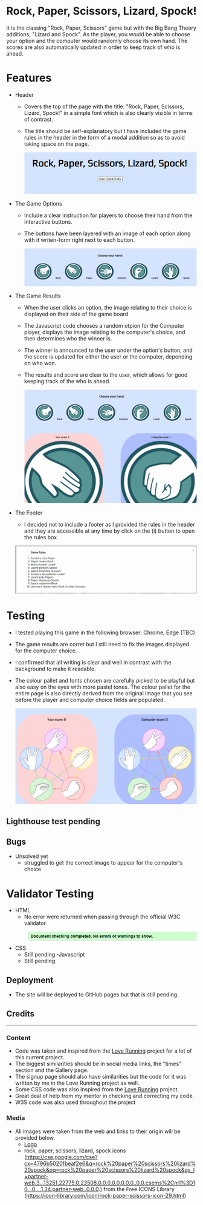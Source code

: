 # Rock, Paper, Scissors, Lizard, Spock!

It is the classing "Rock, Paper, Scissors" game but with the Big Bang Theory additions, "Lizard and Spock". As the player, you would be able to choose your option and the computer would randomly choose its own hand. The scores are also automatically updated in order to keep track of who is ahead.

# Features

- Header
    - Covers the top of the page with the title: "Rock, Paper, Scissors, Lizard, Spock!" in a simple font which is also clearly visible in terms of contrast.
    - The title should be self-explanatory but I have included the game rules in the header in the form of a modal addition so as to avoid taking space on the page.

        ![header](assets/images/header.PNG)

- The Game Options
    - Include a clear instruction for players to choose their hand from the interactive buttons.
    - The buttons have been layered with an image of each option along with it writen-form right next to each button.

        ![game_Options](assets/images/game-options.PNG)

- The Game Results
    - When the user clicks an option, the image relating to their choice is displayed on their side of the game board
    - The Javascript code chooses a random otpion for the Computer player, displays the image relating to the computer's choice, and then determines who the winner is.
    - The winner is announced to the user under the option's button, and the score is updated for either the user or the computer, depending on who won.
    - The results and score are clear to the user, which allows for good keeping track of the who is ahead.

        ![game_results](assets/images/game-results.PNG)

- The Footer
    - I decided not to include a footer as I provided the rules in the header and they are accessible at any time by click on the (i) button to open the rules box.

     ![rules](assets/images/rules.PNG)

# Testing

- I tested playing this game in the following browser: Chrome, Edge (TBC)
- The game results are corret but I still need to fix the images displayed for the computer choice.
- I confirmed that all writing is clear and well in contrast with the background to make it readable.
- The colour pallet and fonts chosen are carefully picked to be playful but also easy on the eyes with more pastel tones. The colour pallet for the entire page is also directly derived from the original image that you see before the player and computer choice fields are populated.

    ![colour-pallet](assets/images/colour-pallet.PNG)


## Lighthouse test pending

## Bugs
- Unsolved yet
    - struggled to get the correct image to appear for the computer's choice

# Validator Testing
- HTML
    - No error were returned when passing through the official W3C validator
    ![html-w3c-validator](assets/images/html-w3c-validator.png)
- CSS
    - Still pending
-Javascript
    - Still pending


## Deployment
- The site will be deployed to GitHub pages but that is still pending.

## Credits
---
### Content
- Code was taken and inspired from the [Love Running](https://github.com/otherworldly94b/love-running) project for a lot of this current project.
- The biggest similarities should be in social media links, the "times" section and the Gallery page.
- The signup page should also have similarities but the code for it was written by me in the Love Running project as well.
- Some CSS code was also inspired from the [Love Running](https://github.com/otherworldly94b/love-running) project.
- Great deal of help from my mentor in checking and correcting my code.
- W3S code was also used throughout the project

### Media
- All images were taken from the web and links to their origin  will be provided below.
    - [Logo](https://bigbangtheory.fandom.com/wiki/Rock,_Paper,_Scissors,_Lizard,_Spock)
    - rock, paper, scissors, lizard, spock icons (https://cse.google.com/cse?cx=4796b5020fbeaf2e6&q=rock%20paper%20scissors%20lizard%20spock&oq=rock%20paper%20scissors%20lizard%20spock&gs_l=partner-web.3...13251.22775.0.23508.0.0.0.0.0.0.0.0..0.0.csems%2Cnrl%3D10...0....1.34.partner-web..0.0.0.) from the Free ICONS Library (https://icon-library.com/icon/rock-paper-scissors-icon-29.html)